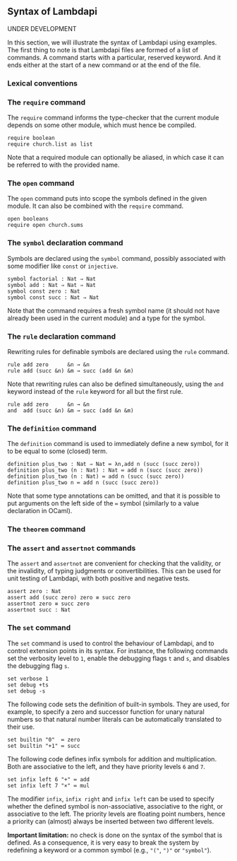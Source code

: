 Syntax of Lambdapi
------------------

UNDER DEVELOPMENT

In this section, we will illustrate the syntax of Lambdapi using examples. The
first thing to note is that Lambdapi files are formed of a list of commands. A
command starts with a particular, reserved keyword.  And it ends either at the
start of a new command or at the end of the file.

### Lexical conventions

<!-- TODO -->

### The `require` command

The `require` command informs the type-checker that the current module depends
on some other module, which must hence be compiled.
```
require boolean
require church.list as list
```
Note that a required module can optionally be aliased, in which case it can be
referred to with the provided name.

### The `open` command

The `open` command puts into scope the symbols defined in the given module. It
can also be combined with the `require` command.
```
open booleans
require open church.sums
```

### The `symbol` declaration command

Symbols are declared using the `symbol` command, possibly associated with some
modifier like `const` or `injective`.
```
symbol factorial : Nat ⇒ Nat
symbol add : Nat ⇒ Nat ⇒ Nat
symbol const zero : Nat
symbol const succ : Nat ⇒ Nat
```
Note that the command requires a fresh symbol name (it should not have already
been used in the current module) and a type for the symbol.

### The `rule` declaration command

Rewriting rules for definable symbols are declared using the `rule` command.
```
rule add zero      &n → &n
rule add (succ &n) &m → succ (add &n &m)
```
Note that rewriting rules can also be defined simultaneously,  using the `and`
keyword instead of the `rule` keyword for all but the first rule.
```
rule add zero      &n → &n
and  add (succ &n) &m → succ (add &n &m)
```

### The `definition` command

The `definition` command is used to immediately define a new symbol, for it to
be equal to some (closed) term.
```
definition plus_two : Nat ⇒ Nat ≔ λn,add n (succ (succ zero))
definition plus_two (n : Nat) : Nat ≔ add n (succ (succ zero))
definition plus_two (n : Nat) ≔ add n (succ (succ zero))
definition plus_two n ≔ add n (succ (succ zero))
```
Note that some type annotations can be omitted, and that it is possible to put
arguments on the left side of the `≔` symbol (similarly to a value declaration
in OCaml).

### The `theorem` command

<!-- TODO -->

### The `assert` and `assertnot` commands

The `assert` and `assertnot` are convenient for checking that the validity, or
the invalidity, of typing judgments or convertibilities.  This can be used for
unit testing of Lambdapi, with both positive and negative tests.
```
assert zero : Nat
assert add (succ zero) zero ≡ succ zero
assertnot zero ≡ succ zero
assertnot succ : Nat
```

### The `set` command

The `set` command is used to control the behaviour of Lambdapi, and to control
extension points in its syntax.  For instance,  the following commands set the
verbosity level to `1`,  enable the debugging flags `t` and `s`,  and disables
the debugging flag `s`.
```
set verbose 1
set debug +ts
set debug -s
```

The following code sets the definition of built-in symbols. They are used, for
example, to specify a zero and successor function for unary natural numbers so
that natural number literals can be automatically translated to their use.
```
set builtin "0"  ≔ zero
set builtin "+1" ≔ succ
```

The following code defines infix symbols for addition and multiplication. Both
are associative to the left, and they have priority levels `6` and `7`.
```
set infix left 6 "+" ≔ add
set infix left 7 "×" ≔ mul
```
The modifier `infix`, `infix right` and `infix left` can be used to specify
whether the defined symbol is non-associative, associative to the right,
or associative to the left. The priority levels are floating point numbers,
hence a priority can (almost) always be inserted between two different levels.

**Important limitation:** no check is done on the syntax of the symbol that is
defined. As a consequence, it is very easy to break the system by redefining a
keyword or a common symbol (e.g., `"("`, `")"` or `"symbol"`).
